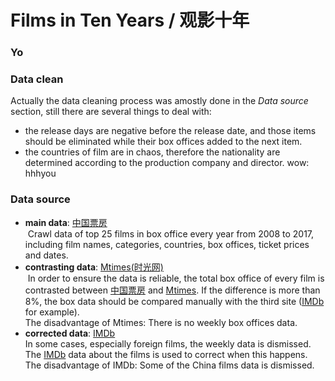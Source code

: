 # Films in Ten Years / 观影十年

### Yo

### Data clean
Actually the data cleaning process was amostly done in the _Data source_ section, still there are several things to deal with:
- the release days are negative before the release date, and those items should be eliminated while their box offices added to the next item.
- the countries of film are in chaos, therefore the nationality are determined according to the production company and director.
wow:
hhhyou

### Data source
- __main data__: [中国票房](http://www.cbooo.cn/year)<br>
  Crawl data of top 25 films in box office every year from 2008 to 2017, including film names, categories, countries, box offices, ticket prices and dates.
- __contrasting data__: [Mtimes(时光网)](http://movie.mtime.com)<br>
  In order to ensure the data is reliable, the total box office of every film is contrasted between [中国票房](http://www.cbooo.cn/year) and [Mtimes](http://movie.mtime.com). If the difference is more than 8%, the box data should be compared manually with the third site ([IMDb](http://www.boxofficemojo.com/movies) for example).<br>
  The disadvantage of Mtimes: There is no weekly box offices data.
- __corrected data__: [IMDb](http://www.boxofficemojo.com/movies)<br>
  In some cases, especially foreign films, the weekly data is dismissed. The [IMDb](http://www.boxofficemojo.com/movies) data about the films is used to correct when this happens.<br>
  The disadvantage of IMDb: Some of the China films data is dismissed.
